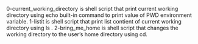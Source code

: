 0-current_working_directory is  shell script that print current working directory using echo built-in command  to print value of PWD environment variable.
1-listit is  shell script that print list contient of current working directory using ls .
2-bring_me_home is  shell script that changes the working directory to the user’s home directory using cd.
